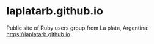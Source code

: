 # laplatarb.github.io

Public site of Ruby users group from La plata, Argentina: https://laplatarb.github.io
